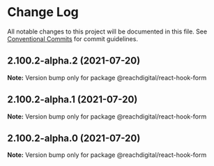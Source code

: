 # Change Log

All notable changes to this project will be documented in this file.
See [Conventional Commits](https://conventionalcommits.org) for commit guidelines.

## 2.100.2-alpha.2 (2021-07-20)

**Note:** Version bump only for package @reachdigital/react-hook-form





## 2.100.2-alpha.1 (2021-07-20)

**Note:** Version bump only for package @reachdigital/react-hook-form





## 2.100.2-alpha.0 (2021-07-20)

**Note:** Version bump only for package @reachdigital/react-hook-form
